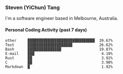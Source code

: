 ### Steven (YiChun) Tang

I'm a software engineer based in Melbourne, Australia.

#### Personal Coding Activity (past 7 days)
```
other     ▓▓▓▓▓▓▓▓▓▓▓▓▓▓▓▓▓▓▓▓▓▓▓▓▓▓▓▓▓▓  39.67%
Text      ▓▓▓▓▓▓▓▓▓▓▓▓▓▓▓▓▓▓▓▓            26.62%
Bash      ▓▓▓▓▓▓▓▓▓▓▓▓▓▓▓                 19.87%
E-mail    ▓▓▓                              4.10%
Rust      ▓▓                               3.92%
C         ▓▓                               3.90%
Markdown  ▓                                1.92%
```
